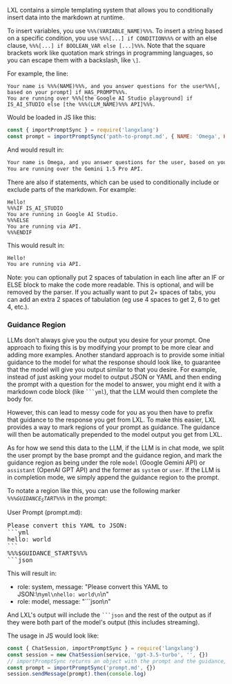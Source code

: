 LXL contains a simple templating system that allows you to conditionally insert data into the markdown at runtime.

To insert variables, you use `%%%(VARIABLE_NAME)%%%`. To insert a string based on a specific condition, you use ```%%%[...] if CONDITION%%%``` or with an else clause, ```%%%[...] if BOOLEAN_VAR else [...]%%%```. Note that the square brackets work like quotation mark strings in programming languages, so you can escape them with a backslash, like `\]`.

For example, the line:
```
Your name is %%%(NAME)%%%, and you answer questions for the user%%%[, based on your prompt] if HAS_PROMPT%%%.
You are running over %%%[the Google AI Studio playground] if IS_AI_STUDIO else [the %%%(LLM_NAME)%%% API]%%%.
```

Would be loaded in JS like this:
```js
const { importPromptSync } = require('langxlang')
const prompt = importPromptSync('path-to-prompt.md', { NAME: 'Omega', HAS_PROMPT: true, IS_AI_STUDIO: false, LLM_NAME: 'Gemini 1.5 Pro' })
```

And would result in:
```md
Your name is Omega, and you answer questions for the user, based on your prompt.
You are running over the Gemini 1.5 Pro API.
```

There are also if statements, which can be used to conditionally include or exclude parts of the markdown. For example:
```
Hello!
%%%IF IS_AI_STUDIO
You are running in Google AI Studio.
%%%ELSE
You are running via API.
%%%ENDIF
```

This would result in:
```md
Hello!
You are running via API.
```

Note: you can optionally put 2 spaces of tabulation in each line after an IF or ELSE block to make the code more readable. This is optional, and will be removed by the parser. If you actually want to put 2+ spaces of tabs, you can add an extra 2 spaces of tabulation (eg use 4 spaces to get 2, 6 to get 4, etc.).

### Guidance Region

LLMs don't always give you the output you desire for your prompt. One approach to fixing
this is by modifying your prompt to be more clear and adding more examples.
Another standard approach is to provide some initial guidance to the model for what the response 
should look like, to guarantee that the model will give you output similar to that you desire.
For example, instead of just asking your model to output JSON or YAML and then
ending the prompt with a question for the model to answer, you might end it with
a markdown code block (like <code>```yml</code>), that the LLM would then complete the
body for.

However, this can lead to messy code for you as you then have to prefix that guidance
to the response you get from LXL. To make this easier, LXL provides a way to mark
regions of your prompt as guidance. The guidance will then be automatically prepended
to the model output you get from LXL. 

As for how we send this data to the LLM, if the LLM is in chat mode, we split the user prompt
by the base prompt and the guidance region, and mark the guidance region as being under
the role `model` (Google Gemini API) or `assistant` (OpenAI GPT API) and the former as `system` or `user`.
If the LLM is in completion mode, we simply append the guidance region to the prompt.

To notate a region like this, you can use the following marker <code>%%%$GUIDANCE_START$%%%</code> in the prompt:

User Prompt (prompt.md):
<pre>
Please convert this YAML to JSON:
```yml
hello: world
```
%%%$GUIDANCE_START$%%%
```json
</pre>

This will result in:
- role: system, message: "Please convert this YAML to JSON:\n```yml\nhello: world\n```\n"
- role: model, message: "```json\n"

And LXL's output will include the <code>```json</code> and the rest of the output as if they were both part of the model's output (this includes streaming).

The usage in JS would look like:
```js
const { ChatSession, importPromptSync } = require('langxlang')
const session = new ChatSession(service, 'gpt-3.5-turbo', '', {})
// importPromptSync returns an object with the prompt and the guidance, that can be passed to sendMessage
const prompt = importPromptSync('prompt.md', {})
session.sendMessage(prompt).then(console.log)
```